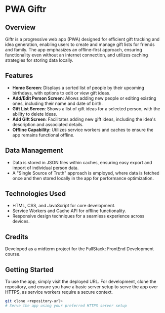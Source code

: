# PWA Giftr

## Overview
Giftr is a progressive web app (PWA) designed for efficient gift tracking and idea generation, enabling users to create and manage gift lists for friends and family. The app emphasizes an offline-first approach, ensuring functionality even without an internet connection, and utilizes caching strategies for storing data locally.

## Features
- **Home Screen**: Displays a sorted list of people by their upcoming birthdays, with options to edit or view gift ideas.
- **Add/Edit Person Screen**: Allows adding new people or editing existing ones, including their name and date of birth.
- **Gift List Screen**: Shows a list of gift ideas for a selected person, with the ability to delete ideas.
- **Add Gift Screen**: Facilitates adding new gift ideas, including the idea's description and associated details.
- **Offline Capability**: Utilizes service workers and caches to ensure the app remains functional offline.

## Data Management
- Data is stored in JSON files within caches, ensuring easy export and import of individual person data.
- A "Single Source of Truth" approach is employed, where data is fetched once and then stored locally in the app for performance optimization.

## Technologies Used
- HTML, CSS, and JavaScript for core development.
- Service Workers and Cache API for offline functionality.
- Responsive design techniques for a seamless experience across devices.

## Credits
Developed as a midterm project for the FullStack: FrontEnd Development course.

## Getting Started
To use the app, simply visit the deployed URL. For development, clone the repository, and ensure you have a basic server setup to serve the app over HTTPS, as service workers require a secure context.

```bash
git clone <repository-url>
# Serve the app using your preferred HTTPS server setup
